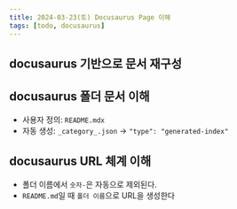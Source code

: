 ```yaml
---
title: 2024-03-23(토) Docusaurus Page 이해
tags: [todo, docusaurus]
---
```


## docusaurus 기반으로 문서 재구성

## docusaurus 폴더 문서 이해
- 사용자 정의: `README.mdx`
- 자동 생성: `_category_.json` -> `"type": "generated-index"`

## docusaurus URL 체계 이해
- 폴더 이름에서 `숫자-`은 자동으로 제외된다.
- `README.md`일 때 `폴더 이름`으로 URL을 생성한다
